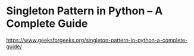 # Singleton Pattern in Python – A Complete Guide #

<https://www.geeksforgeeks.org/singleton-pattern-in-python-a-complete-guide/>
